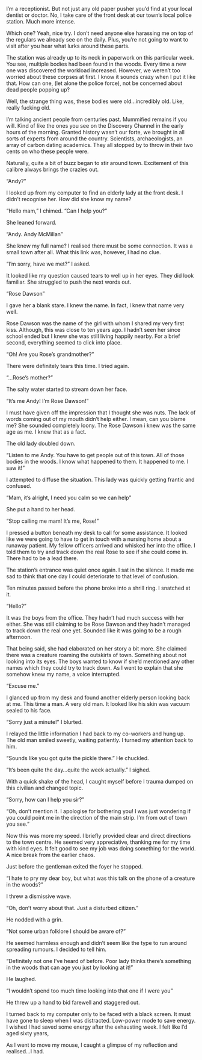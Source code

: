 I’m a receptionist. But not just any old paper pusher you’d find at your local dentist or doctor. No, I take care of the front desk at our town’s local police station. Much more intense.

Which one? Yeah, nice try. I don’t need anyone else harassing me on top of the regulars we already see on the daily. Plus, you’re not going to want to visit after you hear what lurks around these parts.

The station was already up to its neck in paperwork on this particular week. You see, multiple bodies had been found in the woods. Every time a new one was discovered the workload increased. However, we weren’t too worried about these corpses at first. I know it sounds crazy when I put it like that. How can one, (let alone the police force), not be concerned about dead people popping up?

Well, the strange thing was, these bodies were old…incredibly old. Like, really fucking old.

I’m talking ancient people from centuries past. Mummified remains if you will. Kind of like the ones you see on the Discovery Channel in the early hours of the morning. Granted history wasn’t our forte, we brought in all sorts of experts from around the country. Scientists, archaeologists, an array of carbon dating academics. They all stopped by to throw in their two cents on who these people were.

Naturally, quite a bit of buzz began to stir around town. Excitement of this calibre always brings the crazies out.

“Andy?”

I looked up from my computer to find an elderly lady at the front desk. I didn’t recognise her. How did she know my name?

“Hello mam,” I chimed. “Can I help you?”

She leaned forward.

“Andy. Andy McMillan”

She knew my full name? I realised there must be some connection. It was a small town after all. What this link was, however, I had no clue.

“I’m sorry, have we met?” I asked.

It looked like my question caused tears to well up in her eyes. They did look familiar. She struggled to push the next words out.

“Rose Dawson”

I gave her a blank stare. I knew the name. In fact, I knew that name very well.

Rose Dawson was the name of the girl with whom I shared my very first kiss. Although, this was close to ten years ago. I hadn’t seen her since school ended but I knew she was still living happily nearby. For a brief second, everything seemed to click into place.

“Oh! Are you Rose’s grandmother?”

There were definitely tears this time. I tried again.

“…Rose’s mother?”

The salty water started to stream down her face.

“It’s me Andy! I’m Rose Dawson!”

I must have given off the impression that I thought she was nuts. The lack of words coming out of my mouth didn’t help either. I mean, can you blame me? She sounded completely loony. The Rose Dawson i knew was the same age as me. I knew that as a fact.

The old lady doubled down.

“Listen to me Andy. You have to get people out of this town. All of those bodies in the woods. I know what happened to them. It happened to me. I saw it!”

I attempted to diffuse the situation. This lady was quickly getting frantic and confused.

“Mam, it’s alright, I need you calm so we can help”

She put a hand to her head.

“Stop calling me mam! It’s me, Rose!”

I pressed a button beneath my desk to call for some assistance. It looked like we were going to have to get in touch with a nursing home about a runaway patient. My fellow officers arrived and whisked her into the office. I told them to try and track down the real Rose to see if she could come in. There had to be a lead there.

The station’s entrance was quiet once again. I sat in the silence. It made me sad to think that one day I could deteriorate to that level of confusion.

Ten minutes passed before the phone broke into a shrill ring. I snatched at it.

“Hello?”

It was the boys from the office. They hadn’t had much success with her either. She was still claiming to be Rose Dawson and they hadn’t managed to track down the real one yet. Sounded like it was going to be a rough afternoon.

That being said, she had elaborated on her story a bit more. She claimed there was a creature roaming the outskirts of town. Something about not looking into its eyes. The boys wanted to know if she’d mentioned any other names which they could try to track down. As I went to explain that she somehow knew my name, a voice interrupted.

“Excuse me.”

I glanced up from my desk and found another elderly person looking back at me. This time a man. A very old man. It looked like his skin was vacuum sealed to his face.

“Sorry just a minute!” I blurted.

I relayed the little information I had back to my co-workers and hung up. The old man smiled sweetly, waiting patiently. I turned my attention back to him.

“Sounds like you got quite the pickle there.” He chuckled.

“It’s been quite the day…quite the week actually.” I sighed.

With a quick shake of the head, I caught myself before I trauma dumped on this civilian and changed topic.

“Sorry, how can I help you sir?” 

“Oh, don’t mention it. I apologise for bothering you! I was just wondering if you could point me in the direction of the main strip. I’m from out of town you see.”

Now this was more my speed. I briefly provided clear and direct directions to the town centre. He seemed very appreciative, thanking me for my time with kind eyes. It felt good to see my job was doing something for the world. A nice break from the earlier chaos.

Just before the gentleman exited the foyer he stopped.

“I hate to pry my dear boy, but what was this talk on the phone of a creature in the woods?”

I threw a dismissive wave.

“Oh, don’t worry about that. Just a disturbed citizen.”

He nodded with a grin.

“Not some urban folklore I should be aware of?”

He seemed harmless enough and didn’t seem like the type to run around spreading rumours. I decided to tell him.

“Definitely not one I’ve heard of before. Poor lady thinks there’s something in the woods that can age you just by looking at it!”

He laughed.

“I wouldn’t spend too much time looking into that one if I were you”

He threw up a hand to bid farewell and staggered out.

I turned back to my computer only to be faced with a black screen. It must have gone to sleep when I was distracted. Low-power mode to save energy. I wished I had saved some energy after the exhausting week. I felt like I’d aged sixty years,

As I went to move my mouse, I caught a glimpse of my reflection and realised…I had.